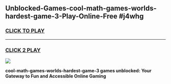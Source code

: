 
## Unblocked-Games-cool-math-games-worlds-hardest-game-3-Play-Online-Free #j4whg
<h3>
<a href="https://us.freeplayer.one?title=cool-math-games-worlds-hardest-game-3&ref=10M">CLICK TO PLAY</a></h3>
<hr>

<h3>
<a href="https://us.freeplayer.one?title=cool-math-games-worlds-hardest-game-3&ref=10M">CLICK 2 PLAY</a>
  
</h3>

<a href="https://us.freeplayer.one?title=cool-math-games-worlds-hardest-game-3&ref=10M"><img src="https://clearcache.store/games.png"></a>


**cool-math-games-worlds-hardest-game-3 games unblocked: Your Gateway to Fun and Accessible Online Gaming**
